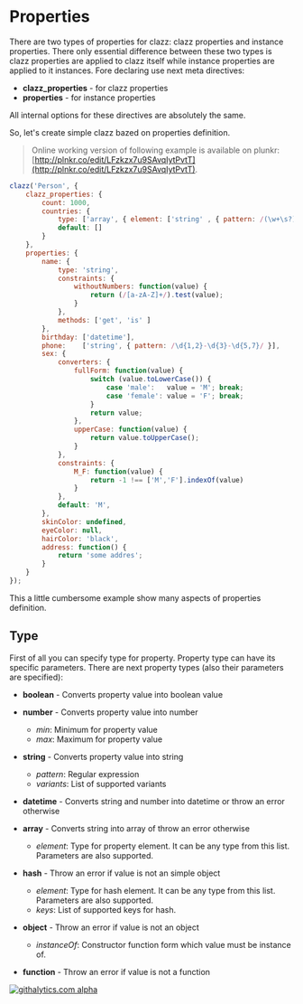 Properties
==========

There are two types of properties for clazz: clazz properties and instance properties. There only essential difference between these two types is clazz properties are applied to clazz itself while instance properties are applied to it instances. Fore declaring use next meta directives: 

 * **clazz_properties** - for clazz properties
 * **properties** - for instance properties

All internal options for these directives are absolutely the same. 

So, let's create simple clazz bazed on properties definition.

> Online working version of following example is available on plunkr: [http://plnkr.co/edit/LFzkzx7u9SAvqIytPvtT](http://plnkr.co/edit/LFzkzx7u9SAvqIytPvtT).

```js
clazz('Person', {
    clazz_properties: {
        count: 1000,
        countries: {
            type: ['array', { element: ['string' , { pattern: /(\w+\s?)+/ }] }],
            default: []
        }
    },
    properties: {
        name: {
            type: 'string',
            constraints: {
                withoutNumbers: function(value) {
                    return (/[a-zA-Z]+/).test(value);
                }
            },
            methods: ['get', 'is' ] 
        },
        birthday: ['datetime'],
        phone:    ['string', { pattern: /\d{1,2}-\d{3}-\d{5,7}/ }],
        sex: {
            converters: {
                fullForm: function(value) {
                    switch (value.toLowerCase()) {
                        case 'male':   value = 'M'; break;
                        case 'female': value = 'F'; break;
                    }
                    return value;
                },
                upperCase: function(value) {
                    return value.toUpperCase();
                }
            },
            constraints: {
                M_F: function(value) {
                    return -1 !== ['M','F'].indexOf(value)
                }
            },
            default: 'M',
        },
        skinColor: undefined,
        eyeColor: null,
        hairColor: 'black',
        address: function() {
            return 'some addres';
        }
    }
});
```
This a little cumbersome example show many aspects of properties definition.

Type
----
First of all you can specify type for property. Property type can have its specific parameters. There are 
next property types (also their parameters are specified):

* **boolean** - Converts property value into boolean value

* **number** - Converts property value into number
    - *min*: Minimum for property value
    - *max*: Maximum for property value

* **string** - Converts property value into string
    - *pattern*: Regular expression
    - *variants*: List of supported variants 
    
* **datetime** - Converts string and number into datetime or throw an error otherwise

* **array** - Converts string into array of throw an error otherwise
    - *element*: Type for property element. It can be any type from this list. Parameters are also supported.

* **hash** - Throw an error if value is not an simple object
    - *element*: Type for hash element. It can be any type from this list. Parameters are also supported.
    - *keys*: List of supported keys for hash.

* **object** - Throw an error if value is not an object
    - *instanceOf*: Constructor function form which value must be instance of.

* **function** - Throw an error if value is not a function


[![githalytics.com alpha](https://cruel-carlota.pagodabox.com/d6929cbdca354a20795c5693cae51856 "githalytics.com")](http://githalytics.com/alexpods/clazzjs)
